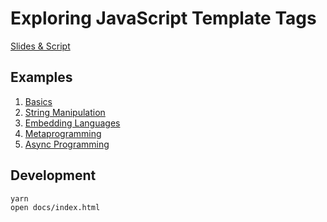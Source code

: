 # Exploring JavaScript Template Tags

[Slides & Script](https://hachibu.github.io/exploring-javascript-template-tags/)

## Examples

1. [Basics](/src/examples/1-basics/)
2. [String Manipulation](/src/examples/2-string-manipulation/)
3. [Embedding Languages](/src/examples/3-embedding-languages/)
4. [Metaprogramming](/src/examples/4-metaprogramming/)
5. [Async Programming](/src/examples/5-async-programming/)

## Development

    yarn
    open docs/index.html
